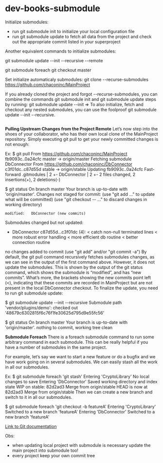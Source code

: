 # dev-books-submodule

Initialize submodules:
* run git submodule init to initialize your local configuration file
* run git submodule update to fetch all data from the project and check out the appropriate commit listed in your superproject

Another equivalent commands to initialize submodules:
<!-- initialize submodules for all project in this context -->
git submodule update --init --recursive --remote
<!-- set a default branch (master ou main) for all projects into submodule -->
git submodule foreach git checkout master

Set initialize automaticaly submodules:
git clone --recurse-submodules https://github.com/chaconinc/MainProject

If you already cloned the project and forgot --recurse-submodules, you can combine the commands git submodule init and git submodule update steps by running: 
git submodule update --init => To also initialize, fetch and checkout any nested submodules, you can use the foolproof git submodule update --init --recursive.

##
<strong>Pulling Upstream Changes from the Project Remote</strong>
Let’s now step into the shoes of your collaborator, who has their own local clone of the MainProject repository. 
Simply executing git pull to get your newly committed changes is not enough:

Ex:
$ git pull
From https://github.com/chaconinc/MainProject
   fb9093c..0a24cfc  master     -> origin/master
Fetching submodule DbConnector
From https://github.com/chaconinc/DbConnector
   c3f01dc..c87d55d  stable     -> origin/stable
Updating fb9093c..0a24cfc
Fast-forward
 .gitmodules         | 2 +-
 DbConnector         | 2 +-
 2 files changed, 2 insertions(+), 2 deletions(-)

$ git status
 On branch master
Your branch is up-to-date with 'origin/master'.
Changes not staged for commit:
  (use "git add <file>..." to update what will be committed)
  (use "git checkout -- <file>..." to discard changes in working directory)

	modified:   DbConnector (new commits)

Submodules changed but not updated:

* DbConnector c87d55d...c3f01dc (4):
  < catch non-null terminated lines
  < more robust error handling
  < more efficient db routine
  < better connection routine

no changes added to commit (use "git add" and/or "git commit -a")
By default, the git pull command recursively fetches submodules changes, as we can see in the output of the first command above. However, it does not update the submodules. This is shown by the output of the git status command, which shows the submodule is “modified”, and has “new commits”. What’s more, the brackets showing the new commits point left (<), indicating that these commits are recorded in MainProject but are not present in the local DbConnector checkout. To finalize the update, you need to run git submodule update:

$ git submodule update --init --recursive
Submodule path 'vendor/plugins/demo': checked out '48679c6302815f6c76f1fe30625d795d9e55fc56'

$ git status
 On branch master
Your branch is up-to-date with 'origin/master'.
nothing to commit, working tree clean

</hr>
<strong>Submodule Foreach</strong>
There is a foreach submodule command to run some arbitrary command in each submodule. This can be really helpful if you have a number of submodules in the same project.

For example, let’s say we want to start a new feature or do a bugfix and we have work going on in several submodules. We can easily stash all the work in all our submodules.

Ex:
$ git submodule foreach 'git stash'
Entering 'CryptoLibrary'
No local changes to save
Entering 'DbConnector'
Saved working directory and index state WIP on stable: 82d2ad3 Merge from origin/stable
HEAD is now at 82d2ad3 Merge from origin/stable
Then we can create a new branch and switch to it in all our submodules.

$ git submodule foreach 'git checkout -b featureA'
Entering 'CryptoLibrary'
Switched to a new branch 'featureA'
Entering 'DbConnector'
Switched to a new branch 'featureA'

<a href="https://git-scm.com/book/en/v2/Git-Tools-Submodules">Link to Git documentation</a>


Obs: 
* when updating local project with submodule is necessary update the main project into submodule too!
* every project keep your own commit tree